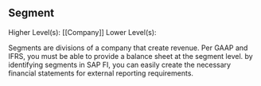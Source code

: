 ## Segment

Higher Level(s): [[Company]]
Lower Level(s):

Segments are divisions of a company that create revenue. Per GAAP and IFRS, you must be able to provide a balance sheet at the segment level. by identifying segments in SAP FI, you can easily create the necessary financial statements for external reporting requirements. 